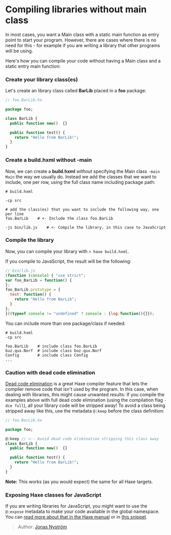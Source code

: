 [tags]: / "libraries,javascript,dead-code-elimination"

# Compiling libraries without main class

In most cases, you want a Main class with a static main function as entry point to start your program. 
However, there are cases where there is no need for this - for example if you are writing a library
that other programs will be using. 

Here's how you can compile your code without having a Main class and a static entry main function:

### Create your library class(es)

Let's create an library class called **BarLib** placed in a **foo** package: 
```haxe
// foo.BarLib.hx

package foo;

class BarLib {
  public function new()  {}

  public function test() {
    return "Hello from BarLib!";
  }
}
```

### Create a build.hxml without -main
Now, we can create a **build.hxml** *without* specifying the Main class `-main Main` the way we usually do. 
Instead we add the classes that we want to include, one per row, using the full class name including package path:

```
# build.hxml

-cp src 

# add the class(es) that you want to include the following way, one per line
foo.BarLib    # <- Include the class foo.BarLib

-js bin/lib.js    # <- Compile the library, in this case to JavaScript
```

### Compile the library

Now, you can compile your library with `> haxe build.hxml`.

If you compile to JavaScript, the result will be the following: 
```javascript
// bin/lib.js
(function (console) { "use strict";
var foo_BarLib = function() {
};
foo_BarLib.prototype = {
  test: function() {
    return "Hello from BarLib";
  }
};
})(typeof console != "undefined" ? console : {log:function(){}});
```

You can include more than one package/class if needed:
```
# build.hxml
-cp src 

foo.BarLib    # include class foo.BarLib
buz.qux.Norf  # include class buz.qux.Norf
Config        # include class Config
...

```

### Caution with dead code elimination

[Dead code elimination](http://haxe.org/manual/cr-dce.html) is a great Haxe compiler feature that lets the compiler remove code that isn't used by the program. In this case, when dealing with libraries, this might cause unwanted results: If you compile the examples above with full dead code elimination (using the compilation flag `-dce full`), all your library code will be stripped away! To avoid a class being stripped away like this, use the metadata `@:keep` before the class definition:

```haxe
// foo.BarLib.hx

package foo;

@:keep // <-- Avoid dead code elimination stripping this class away 
class BarLib {
  public function new()  {}

  public function test() {
    return "Hello from BarLib!";
  }
}
```
**Note:** This works (as you would expect) the same for all Haxe targets.

### Exposing Haxe classes for JavaScript

If you are writing libraries for JavaScript, you might want to use the `@:expose` metadata to make your code available in the global namespace. You can [read more about that in the Haxe manual](http://haxe.org/manual/target-javascript-expose.html) or in [this snippet](../other/using-haxe-classes-in-javascript.html).

> Author: [Jonas Nyström](https://github.com/cambiata)
